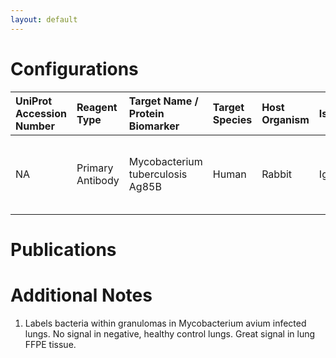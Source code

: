 ```yaml
---
layout: default
---
```


# Configurations

| UniProt Accession Number   | Reagent Type     | Target Name / Protein Biomarker   | Target Species   | Host Organism   | Isotype   | Clonality   | Vendor   | Catalog Number   | Conjugate    | RRID      | Availability   | Method        | Tissue Preservation   | Target Tissue   | Tissue State   | Detergent         | Antigen Retrieval Conditions                                  | Dye Inactivation Conditions   | Recommend   | Agree               | Disagree   | Contributor         | Notes       |
|:---------------------------|:-----------------|:----------------------------------|:-----------------|:----------------|:----------|:------------|:---------|:-----------------|:-------------|:----------|:---------------|:--------------|:----------------------|:----------------|:---------------|:------------------|:--------------------------------------------------------------|:------------------------------|:------------|:--------------------|:-----------|:--------------------|:------------|
| NA                         | Primary Antibody | Mycobacterium tuberculosis Ag85B  | Human            | Rabbit          | IgG       | Polyclonal  | Abcam    | ab43019          | Unconjugated | AB_776575 | Stock          | IBEX2D Manual | FFPE                  | Lung            | Infected       | 0.3% Triton-X-100 | pH 6 for 40 minutes at 95C (AR6 Akoya Biosciences AR600250ML) | NA                            | Yes         | [0000-0003-3697-5726](https://orcid.org/0000-0003-3697-5726) | NA         | [0000-0003-3697-5726](https://orcid.org/0000-0003-3697-5726) | [1](#notes) |

# Publications



# Additional Notes

<a name="notes"></a>
1. Labels bacteria within granulomas in Mycobacterium avium infected lungs. No signal in negative, healthy control lungs. Great signal in lung FFPE tissue.
